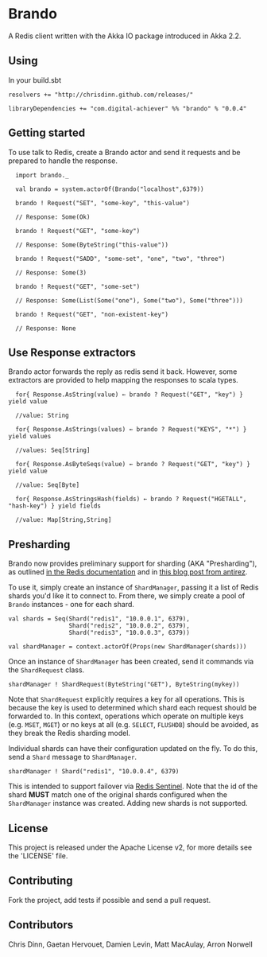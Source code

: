 Brando
======

A Redis client written with the Akka IO package introduced in Akka 2.2.

## Using

In your build.sbt

    resolvers += "http://chrisdinn.github.com/releases/"

    libraryDependencies += "com.digital-achiever" %% "brando" % "0.0.4"

## Getting started

To use talk to Redis, create a Brando actor and send it requests and be prepared to handle the response.

      import brando._

      val brando = system.actorOf(Brando("localhost",6379))

      brando ! Request("SET", "some-key", "this-value")

      // Response: Some(Ok)

      brando ! Request("GET", "some-key")

      // Response: Some(ByteString("this-value"))

      brando ! Request("SADD", "some-set", "one", "two", "three")

      // Response: Some(3)

      brando ! Request("GET", "some-set")

      // Response: Some(List(Some("one"), Some("two"), Some("three")))

      brando ! Request("GET", "non-existent-key")

      // Response: None

## Use Response extractors
Brando actor forwards the reply as redis send it back. However, some extractors are provided to help mapping the responses to scala types.

      for{ Response.AsString(value) ← brando ? Request("GET", "key") } yield value
      
      //value: String
      
      for{ Response.AsStrings(values) ← brando ? Request("KEYS", "*") } yield values
      
      //values: Seq[String]
      
      for{ Response.AsByteSeqs(value) ← brando ? Request("GET", "key") } yield value
      
      //value: Seq[Byte]
      
      for{ Response.AsStringsHash(fields) ← brando ? Request("HGETALL", "hash-key") } yield fields
      
      //value: Map[String,String]
      
## Presharding

Brando now provides preliminary support for sharding (AKA "Presharding"), as outlined [in the Redis documentation](http://redis.io/topics/partitioning) and in [this blog post from antirez](http://oldblog.antirez.com/post/redis-presharding.html).

To use it, simply create an instance of `ShardManager`, passing it a list of Redis shards you'd like it to connect to. From there, we simply create a pool of `Brando` instances - one for each shard.

	val shards = Seq(Shard("redis1", "10.0.0.1", 6379),
					 Shard("redis2", "10.0.0.2", 6379),
					 Shard("redis3", "10.0.0.3", 6379))
					 
	val shardManager = context.actorOf(Props(new ShardManager(shards)))

Once an instance of `ShardManager` has been created, send it commands via the `ShardRequest` class.

	shardManager ! ShardRequest(ByteString("GET"), ByteString(mykey))
	
Note that `ShardRequest` explicitly requires a key for all operations. This is because the key is used to determined which shard each request should be forwarded to. In this context, operations which operate on multiple keys (e.g. `MSET`, `MGET`) or no keys at all (e.g. `SELECT`, `FLUSHDB`) should be avoided, as they break the Redis sharding model.

Individual shards can have their configuration updated on the fly. To do this, send a `Shard` message to `ShardManager`.

	shardManager ! Shard("redis1", "10.0.0.4", 6379)
	
This is intended to support failover via [Redis Sentinel](http://redis.io/topics/sentinel). Note that the id of the shard __MUST__ match one of the original shards configured when the `ShardManager` instance was created. Adding new shards is not supported.

## License

This project is released under the Apache License v2, for more details see the 'LICENSE' file.

## Contributing

Fork the project, add tests if possible and send a pull request.

## Contributors

Chris Dinn, Gaetan Hervouet, Damien Levin, Matt MacAulay, Arron Norwell
